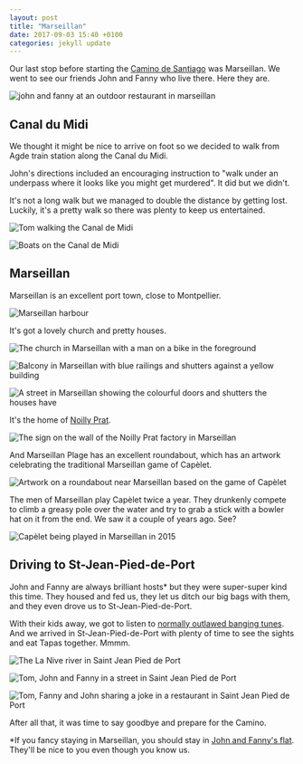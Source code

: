 ```yaml
---
layout: post
title: "Marseillan"
date: 2017-09-03 15:40 +0100
categories: jekyll update
---
```


Our last stop before starting the [Camino de Santiago](https://en.m.wikipedia.org/wiki/Camino_de_Santiago) was Marseillan. We went to see our friends John and Fanny who live there. Here they are.

![john and fanny at an outdoor restaurant in marseillan](https://github.com/tombye/trexit/raw/gh-pages/assets/images/john-and-fanny-at-dinner.jpg)

## Canal du Midi

We thought it might be nice to arrive on foot so we decided to walk from Agde train station along the Canal du Midi.

John's directions included an encouraging instruction to "walk under an underpass where it looks like you might get murdered". It did but we didn't.

It's not a long walk but we managed to double the distance by getting lost. Luckily, it's a pretty walk so there was plenty to keep us entertained.

![Tom walking the Canal de Midi](https://github.com/tombye/trexit/raw/gh-pages/assets/images/tom-walking-the-canal-de-midi.jpg)

![Boats on the Canal de Midi](https://github.com/tombye/trexit/raw/gh-pages/assets/images/path-along-the-canal-de-midi.jpg)

## Marseillan

Marseillan is an excellent port town, close to Montpellier. 

![Marseillan harbour](https://github.com/tombye/trexit/raw/gh-pages/assets/images/marseillan-harbour.jpg)

It's got a lovely church and pretty houses. 

![The church in Marseillan with a man on a bike in the foreground](https://github.com/tombye/trexit/raw/gh-pages/assets/images/marseillan-church-with-man-on-bike.jpg)

![Balcony in Marseillan with blue railings and shutters against a yellow building](https://github.com/tombye/trexit/raw/gh-pages/assets/images/colourful-balcony-in-marseillan.jpg)

![A street in Marseillan showing the colourful doors and shutters the houses have](https://github.com/tombye/trexit/raw/gh-pages/assets/images/colourful-road-in-marseillan.jpg)

It's the home of [Noilly Prat](https://www.noillyprat.com/).

![The sign on the wall of the Noilly Prat factory in Marseillan](https://github.com/tombye/trexit/raw/gh-pages/assets/images/noilly-prat-sign.jpg)

And Marseillan Plage has an excellent roundabout, which has an artwork celebrating the traditional Marseillan game of Capèlet.

![Artwork on a roundabout near Marseillan based on the game of Capèlet](https://github.com/tombye/trexit/raw/gh-pages/assets/images/capelet-roundabout.jpg)

The men of Marseillan play Capèlet twice a year. They drunkenly compete to climb a greasy pole over the water and try to grab a stick with a bowler hat on it from the end. We saw it a couple of years ago. See?

![Capèlet being played in Marseillan in 2015](https://github.com/tombye/trexit/raw/gh-pages/assets/images/capelet-in-marseillan-2015.jpg)

## Driving to St-Jean-Pied-de-Port

John and Fanny are always brilliant hosts* but they were super-super kind this time. They housed and fed us, they let us ditch our big bags with them, and they even drove us to St-Jean-Pied-de-Port.

With their kids away, we got to listen to [normally outlawed banging tunes](). And we arrived in St-Jean-Pied-de-Port with plenty of time to see the sights and eat Tapas together. Mmmm.

![The La Nive river in Saint Jean Pied de Port](https://github.com/tombye/trexit/raw/gh-pages/assets/images/la-nive-river-in-saint-jean-pied-de-port.jpg)

![Tom, John and Fanny in a street in Saint Jean Pied de Port](https://github.com/tombye/trexit/raw/gh-pages/assets/images/tom-john-and-fanny-in-saint-jean-pied-de-port.jpg)

![Tom, Fanny and John sharing a joke in a restaurant in Saint Jean Pied de Port](https://github.com/tombye/trexit/raw/gh-pages/assets/images/tom-fanny-and-john-sharing-a-joke.jpg)

After all that, it was time to say goodbye and prepare for the Camino.

*If you fancy staying in Marseillan, you should stay in [John and Fanny's flat](http://abnb.me/EVmg/9L9qatpI8F). They'll be nice to you even though you know us.

